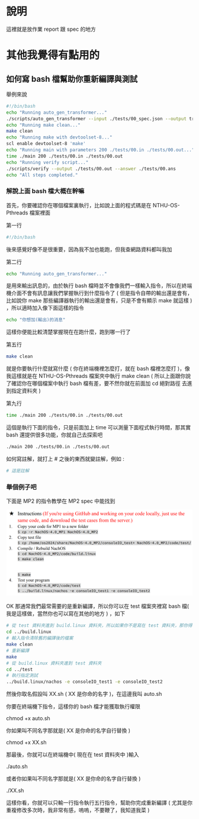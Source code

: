 # 說明
這裡就是放作業 report 跟 spec 的地方
# 其他我覺得有點用的
## 如何寫 bash 檔幫助你重新編譯與測試
舉例來說

```bash
#!/bin/bash
echo "Running auto_gen_transformer..."
./scripts/auto_gen_transformer --input ./tests/00_spec.json --output transformer.cpp
echo "Running make clean..."
make clean
echo "Running make with devtoolset-8..."
scl enable devtoolset-8 'make'
echo "Running main with parameters 200 ./tests/00.in ./tests/00.out..."
time ./main 200 ./tests/00.in ./tests/00.out
echo "Running verify script..."
./scripts/verify --output ./tests/00.out --answer ./tests/00.ans
echo "All steps completed."
```
### 解說上面 bash 檔大概在幹嘛
首先，你要確認你在哪個檔案裏執行，比如說上面的程式碼是在 NTHU-OS-Pthreads 檔案裡面

第一行
```bash
#!/bin/bash
```
後來感覺好像不是很重要，因為我不加也能跑，但我查網路資料都叫我加

第二行
```bash
echo "Running auto_gen_transformer..."
```
是用來輸出訊息的，由於執行 bash 檔時並不會像我們一樣輸入指令，所以在終端機介面不會有訊息讓我們掌握執行到什麼指令了 ( 但是指令自帶的輸出還是會有，比如說你 make 那些編譯器執行的輸出還是會有，只是不會有顯示 make 就這樣 ) ，所以適時加入像下面這樣的指令
```bash
echo "你想加(輸出)的消息"
```
這樣你便能比較清楚掌握現在在跑什麼，跑到哪一行了

第五行
```bash
make clean
```
就是你要執行什麼就寫什麼 ( 你在終端機裡怎麼打，就在 bash 檔裡怎麼打 )，像我這樣就是在 NTHU-OS-Pthreads 檔案夾中執行 make clean ( 所以上面跟你說了確認你在哪個檔案中執行 bash 檔有差，要不然你就在前面加 cd 絕對路徑 去進到指定資料夾 )

第九行
```bash
time ./main 200 ./tests/00.in ./tests/00.out
```
這個是執行下面的指令，只是前面加上 time 可以測量下面程式執行時間，那其實 bash 還提供很多功能，你就自己去探索吧
```bash
./main 200 ./tests/00.in ./tests/00.out
```

如何寫註解，就打上 # 之後的東西就變註解，例如 : 
```bash
# 這是註解
```

### 舉個例子吧
下面是 MP2 的指令教學在 MP2 spec 中能找到

![](../picture/6.png)

OK 那通常我們最常需要的是重新編譯，所以你可以在 test 檔案夾裡寫 bash 檔( 我是這樣做，當然你也可以寫在其他的地方 ) ，如下

```bash
# 從 test 資料夾進到 build.linux 資料夾，所以如果你不是寫在 test 資料夾，那你得自己看相對路徑，或者絕對路徑應該怎麼寫
cd ../build.linux
# 輸入指令清除舊的編譯後的檔案
make clean
# 重新編譯
make
# 從 build.linux 資料夾進到 test 資料夾
cd ../test
# 執行指定測試
../build.linux/nachos -e consoleIO_test1 -e consoleIO_test2
```
然後你取名假設叫 XX.sh ( XX 是你命的名字 )，在這邊我叫 auto.sh

你要在終端機下指令，這樣你的 bash 檔才能獲取執行權限

chmod +x auto.sh

你如果叫不同名字那就是( XX 是你命的名字自行替換 )

chmod +x XX.sh

那最後，你就可以在終端機中( 現在在 test 資料夾中 )輸入

./auto.sh

或者你如果叫不同名字那就是( XX 是你命的名字自行替換 )

./XX.sh

這樣你看，你就可以只輸一行指令執行五行指令，幫助你完成重新編譯 ( 尤其是你重複修改多次時，我非常有感，嗚嗚，不要鞭了，我知道我菜 )